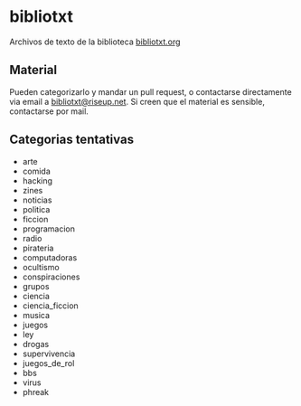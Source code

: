 # bibliotxt
Archivos de texto de la biblioteca [bibliotxt.org](https://bibliotxt.github.io)

## Material
Pueden categorizarlo y mandar un pull request, o contactarse directamente via email a <bibliotxt@riseup.net>. Si creen que el material es sensible, contactarse por mail.

## Categorias tentativas
* arte
* comida
* hacking
* zines
* noticias
* politica
* ficcion
* programacion
* radio
* pirateria
* computadoras
* ocultismo
* conspiraciones
* grupos
* ciencia
* ciencia_ficcion
* musica
* juegos
* ley
* drogas
* supervivencia
* juegos_de_rol
* bbs
* virus
* phreak
